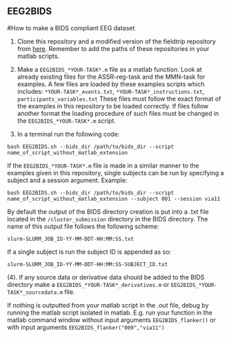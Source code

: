 ## EEG2BIDS
#How to make a BIDS compliant EEG dataset
1. Clone this repository and a modified version of the fieldtrip repository from [here](https://github.com/SimonYamazaki/fieldtrip). Remember to add the paths of these repositories in your matlab scripts.

2. Make a ```EEG2BIDS_*YOUR-TASK*.m``` file as a matlab function. Look at already existing files for the ASSR-reg-task and the MMN-task for examples. A few files are loaded by these examples scripts which includes: 
	```*YOUR-TASK*_events.txt```,
	```*YOUR-TASK*_instructions.txt```,
	```participants_variables.txt```
These files must follow the exact format of the examples in this repository to be loaded correctly. If files follow another format the loading procedure of such files must be changed in the ```EEG2BIDS_*YOUR-TASK*.m``` script. 

3. In a terminal run the following code: 
```
bash EEG2BIDS.sh --bids_dir /path/to/bids_dir --script name_of_script_without_matlab_extension
```
If the ```EEG2BIDS_*YOUR-TASK*.m``` file is made in a similar manner to the examples given in this repository, single subjects can be run by specifying a subject and a session argument. Example:
```
bash EEG2BIDS.sh --bids_dir /path/to/bids_dir --script name_of_script_without_matlab_extension --subject 001 --session via11
```
By default the output of the BIDS directory creation is put into a .txt file located in the ```/cluster_submission``` directory in the BIDS directory. The name of this output file follows the following scheme: 
```
slurm-SLURM_JOB_ID-YY-MM-DDT-HH:MM:SS.txt
```
If a single subject is run the subject ID is appended as so:
```
slurm-SLURM_JOB_ID-YY-MM-DDT-HH:MM:SS-SUBJECT_ID.txt
```

(4). If any source data or derivative data should be added to the BIDS directory make a ```EEG2BIDS_*YOUR-TASK*_derivatives.m``` or ```EEG2BIDS_*YOUR-TASK*_sourcedata.m``` file.

If nothing is outputted from your matlab script in the .out file, debug by running the matlab script isolated in matlab. E.g. run your function in the matlab command window without input arguments ```EEG2BIDS_flanker()``` or with input arguments ```EEG2BIDS_flanker("009","via11")```
